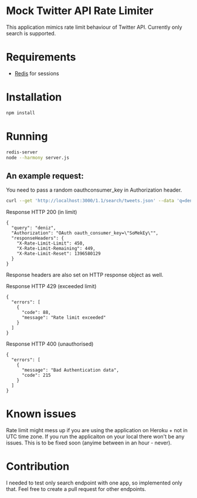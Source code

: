 # Mock Twitter API Rate Limiter

This application mimics rate limit behaviour of Twitter API. Currently only search is supported.

# Requirements

- [Redis](http://redis.io/) for sessions

# Installation

``` bash
npm install
```

# Running

```bash
redis-server
node --harmony server.js
```

## An example request:

You need to pass a random oauthconsumer_key in Authorization header.

```bash
curl --get 'http://localhost:3000/1.1/search/tweets.json' --data 'q=deniz' --header 'Authorization: OAuth oauth_consumer_key="SoMekEy"'
```

Response HTTP 200 (in limit)
```
{
  "query": "deniz",
  "Authorization": "OAuth oauth_consumer_key=\"SoMekEy\"",
  "responseHeaders": {
    "X-Rate-Limit-Limit": 450,
    "X-Rate-Limit-Remaining": 449,
    "X-Rate-Limit-Reset": 1396580129
  }
}
```

Response headers are also set on HTTP response object as well.

Response HTTP 429 (exceeded limit)
```
{
  "errors": [
    {
      "code": 88,
      "message": "Rate limit exceeded"
    }
  ]
}
```

Response HTTP 400 (unauthorised)
```
{
  "errors": [
    {
      "message": "Bad Authentication data",
      "code": 215
    }
  ]
}
```

# Known issues

Rate limit might mess up if you are using the application on Heroku + not in UTC time zone. If you run the applicaiton on your local there won't be any issues. This is to be fixed soon (anyime between in an hour - never).

# Contribution

I needed to test only search endpoint with one app, so implemented only that. Feel free to create a pull request for other endpoints.